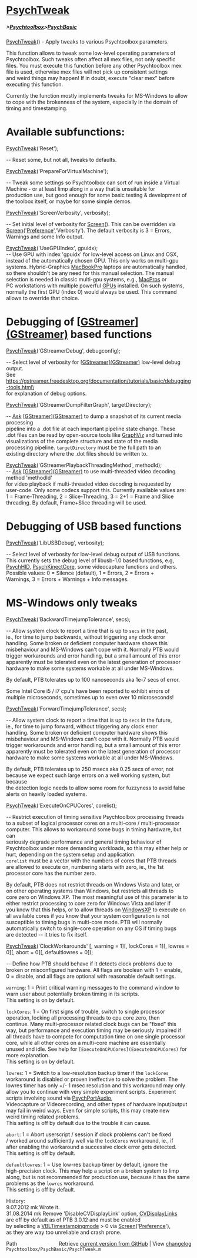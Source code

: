 # [PsychTweak](PsychTweak)
##### >[Psychtoolbox](Psychtoolbox)>[PsychBasic](PsychBasic)

[PsychTweak](PsychTweak)() - Apply tweaks to various Psychtoolbox parameters.  
  
This function allows to tweak some low-level operating parameters of  
Psychtoolbox. Such tweaks often affect all mex files, not only specific  
files. You must execute this function before any other Psychtoolbox mex  
file is used, otherwise mex files will not pick up consistent settings  
and weird things may happen! If in doubt, execute "clear mex" before  
executing this function.  
  
Currently the function mostly implements tweaks for MS-Windows to allow  
to cope with the brokenness of the system, especially in the domain of  
timing and timestamping.  
  
  
Available subfunctions:  
=======================  
  
  
[PsychTweak](PsychTweak)('Reset');  
  
-- Reset some, but not all, tweaks to defaults.  
  
  
[PsychTweak](PsychTweak)('PrepareForVirtualMachine');  
  
-- Tweak some settings so Psychtoolbox can sort of run inside a Virtual  
Machine - or at least limp along in a way that is unsuitable for  
production use, but good enough for some basic testing & development of  
the toolbox itself, or maybe for some simple demos.  
  
  
[PsychTweak](PsychTweak)('ScreenVerbosity', verbosity);  
  
-- Set initial level of verbosity for [Screen](Screen)(). This can be overridden via  
[Screen](Screen)('[Preference](Preference)','Verbosity'). The default verbosity is 3 = Errors,  
Warnings and some Info output.  
  
  
[PsychTweak](PsychTweak)('UseGPUIndex', gpuidx);  
-- Use GPU with index 'gpuidx' for low-level access on Linux and OSX,  
instead of the automatically chosen GPU. This only works on multi-gpu  
systems. Hybrid-Graphics [MacBookPro](MacBookPro) laptops are automatically handled,  
so there shouldn't be any need for this manual selection. The manual  
selection is needed in classic multi-gpu systems, e.g., [MacPros](MacPros) or  
PC workstations with multiple powerful [GPUs](GPUs) installed. On such systems,  
normally the first GPU (index 0) would always be used. This command  
allows to override that choice.  
  
  
# Debugging of [[GStreamer](GStreamer)][(GStreamer)]((GStreamer)) based functions  
  
  
[PsychTweak](PsychTweak)('GStreamerDebug', debugconfig);  
  
-- Select level of verbosity for [[GStreamer](GStreamer)][(GStreamer)]((GStreamer)) low-level debug output.  
See <https://gstreamer.freedesktop.org/documentation/tutorials/basic/debugging-tools.html\>  
for explanation of debug options.  
  
  
[PsychTweak](PsychTweak)('GStreamerDumpFilterGraph', targetDirectory);  
  
-- [Ask](Ask) [[GStreamer](GStreamer)][(GStreamer)]((GStreamer)) to dump a snapshot of its current media processing  
pipeline into a .dot file at each important pipeline state change. These  
.dot files can be read by open-source tools like [GraphViz](GraphViz) and turned into  
visualizations of the complete structure and state of the media  
processing pipeline. `targetDirectory` must be the full path to an  
existing directory where the .dot files should be written to.  
  
  
[PsychTweak](PsychTweak)('GStreamerPlaybackThreadingMethod', methodId);  
-- [Ask](Ask) [[GStreamer](GStreamer)][(GStreamer)]((GStreamer)) to use multi-threaded video decoding method 'methodId'  
for video playback if multi-threaded video decoding is requested by  
user-code. Only some codecs support this. Currently available values are:  
1 = Frame-Threading, 2 = Slice-Threading, 3 = 2+1 = Frame and Slice  
threading. By default, Frame+Slice threading will be used.  
  
  
# Debugging of USB based functions  
  
  
[PsychTweak](PsychTweak)('LibUSBDebug', verbosity);  
  
-- Select level of verbosity for low-level debug output of USB functions.  
This currently sets the debug level of libusb-1.0 based functions, e.g,  
[PsychHID](PsychHID), [PsychKinectCore](PsychKinectCore), some videocapture functions and others.  
Possible values: 0 = Silence (default), 1 = Errors, 2 = Errors +  
Warnings, 3 = Errors + Warnings + Info messages.  
  
  
# MS-Windows only tweaks  
  
[PsychTweak](PsychTweak)('BackwardTimejumpTolerance', secs);  
  
-- Allow system clock to report a time that is up to `secs` in the past,  
ie., for time to jump backwards, without triggering any clock error  
handling. Some broken or deficient computer hardware shows this  
misbehaviour and MS-Windows can't cope with it. Normally PTB would  
trigger workarounds and error handling, but a small amount of this error  
apparently must be tolerated even on the latest generation of processor  
hardware to make some systems workable at all under MS-Windows.  
  
By default, PTB tolerates up to 100 nanoseconds aka 1e-7 secs of error.  
  
Some Intel Core i5 / i7 cpu's have been reported to exhibit errors of  
multiple microseconds, sometimes up to even over 10 microseconds!  
  
  
[PsychTweak](PsychTweak)('ForwardTimejumpTolerance', secs);  
  
-- Allow system clock to report a time that is up to `secs` in the future,  
ie., for time to jump forward, without triggering any clock error  
handling. Some broken or deficient computer hardware shows this  
misbehaviour and MS-Windows can't cope with it. Normally PTB would  
trigger workarounds and error handling, but a small amount of this error  
apparently must be tolerated even on the latest generation of processor  
hardware to make some systems workable at all under MS-Windows.  
  
By default, PTB tolerates up to 250 msecs aka 0.25 secs of error, not  
because we expect such large errors on a well working system, but because  
the detection logic needs to allow some room for fuzzyness to avoid false  
alerts on heavily loaded systems.  
  
  
[PsychTweak](PsychTweak)('ExecuteOnCPUCores', corelist);  
  
-- Restrict execution of timing sensitive Psychtoolbox processing threads  
to a subset of logical processor cores on a multi-core / multi-processor  
computer. This allows to workaround some bugs in timing hardware, but can  
seriously degrade performance and general timing behaviour of  
Psychtoolbox under more demanding workloads, so this may either help or  
hurt, depending on the system setup and application.  
`corelist` must be a vector with the numbers of cores that PTB threads  
are allowed to execute on, numbering starts with zero, ie., the 1st  
processor core has the number zero.  
  
By default, PTB does not restrict threads on Windows Vista and later, or  
on other operating systems than Windows, but restricts all threads to  
core zero on Windows XP. The most meaningful use of this parameter is to  
either restrict processing to core zero for Windows Vista and later if  
you know that this helps, or to allow threads on [WindowsXP](WindowsXP) to execute on  
all available cores if you know that your system configuration is not  
susceptible to timing bugs in multi-core mode. PTB will normally  
automatically switch to single-core operation on any OS if timing bugs  
are detected -- it tries to fix itself.  
  
  
[PsychTweak](PsychTweak)('ClockWorkarounds' [, warning = 1][, lockCores = 1][, lowres = 0][, abort = 0][, defaultlowres = 0]);  
  
-- Define how PTB should behave if it detects clock problems due to  
broken or misconfigured hardware. All flags are boolean with 1 = enable,  
0 = disable, and all flags are optional with reasonable default settings.  
  
`warning`: 1 = Print critical warning messages to the command window to  
warn user about potentially broken timing in its scripts.  
This setting is on by default.  
  
`lockCores`: 1 = On first signs of trouble, switch to single processor  
operation, locking all processing threads to cpu core zero, then  
continue. Many multi-processor related clock bugs can be "fixed" this  
way, but performance and execution timing may be seriously impaired if  
all threads have to compete for computation time on one single processor  
core, while all other cores on a multi-core machine are essentially  
unused and idle. See help for `[ExecuteOnCPUCores](ExecuteOnCPUCores)` for more explanation.  
This setting is on by default.  
  
`lowres`: 1 = Switch to a low-resolution backup timer if the `lockCores`  
workaround is disabled or proven ineffective to solve the problem. The  
lowres timer has only +/- 1 msec resolution and this workaround may only  
allow you to continue with very simple experiment scripts. Experiment  
scripts involving sound via [PsychPortAudio](PsychPortAudio),  
Videocapture or Videorecording, and other types of hardware input/output  
may fail in weird ways. Even for simple scripts, this may create new  
weird timing related problems.  
This setting is off by default due to the trouble it can cause.  
  
`abort`: 1 = Abort userscript / session if clock problems can't be fixed  
/ worked around sufficiently well via the `lockCores` workaround, ie., if  
after enabling the workaround a successive clock error gets detected.  
This setting is off by default.  
  
`defaultlowres`: 1 = Use low-res backup timer by default, ignore the  
high-precision clock. This may help a script on a broken system to limp  
along, but is not recommended for production use, because it has the same  
problems as the `lowres` workaround.  
This setting is off by default.  
  
  
History:  
 9.07.2012  mk  Wrote it.  
31.08.2014  mk  Remove 'DisableCVDisplayLink' option, [CVDisplayLinks](CVDisplayLinks)  
                are off by default as of PTB 3.0.12 and must be enabled  
                by selecting a [VBLTimestampingmode](VBLTimestampingmode) \> 0 via [Screen](Screen)('[Preference](Preference)'),  
                as they are way too unreliable and crash prone.  
  




<div class="code_header" style="text-align:right;">
  <span style="float:left;">Path&nbsp;&nbsp;</span> <span class="counter">Retrieve <a href=
  "https://raw.github.com/Psychtoolbox-3/Psychtoolbox-3/beta/Psychtoolbox/PsychBasic/PsychTweak.m">current version from GitHub</a> | View <a href=
  "https://github.com/Psychtoolbox-3/Psychtoolbox-3/commits/beta/Psychtoolbox/PsychBasic/PsychTweak.m">changelog</a></span>
</div>
<div class="code">
  <code>Psychtoolbox/PsychBasic/PsychTweak.m</code>
</div>

